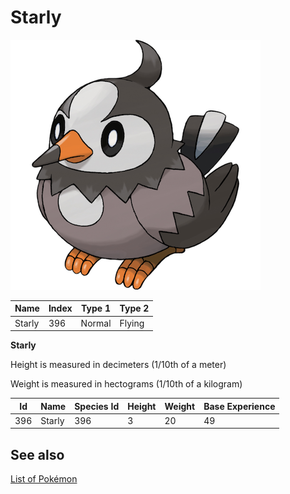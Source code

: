 # Starly


![Starly](images/396.png)

| **Name** | **Index** | **Type 1** | **Type 2** |
|----|----|----|----|
| Starly | 396 | Normal | Flying  |

**Starly** 


Height is measured in decimeters (1/10th of a meter)

Weight is measured in hectograms (1/10th of a kilogram)

| **Id** | **Name** | **Species Id** | **Height** | **Weight** | **Base Experience** |
|--------|----------|----------------|------------|------------|---------------------|
| 396 | Starly | 396 | 3 | 20 | 49 |


## See also

[List of Pokémon](../pokemon.md)
